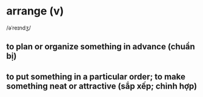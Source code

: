 # arrange (v)

/əˈreɪndʒ/

## to plan or organize something in advance (chuẩn bị)

## to put something in a particular order; to make something neat or attractive (sắp xếp; chỉnh hợp)